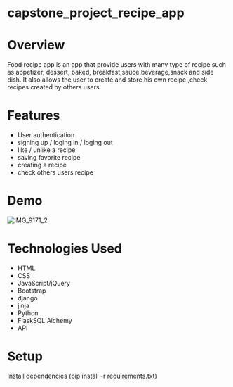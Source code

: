 # capstone_project_recipe_app
# Overview
Food recipe app is an app that provide users with many type of recipe such as appetizer, dessert, baked, breakfast,sauce,beverage,snack and side dish. It also allows the user to create and store his own recipe ,check recipes created by others users.   

# Features
- User authentication
- signing up / loging in / loging out 
- like / unlike a recipe
- saving favorite recipe
- creating a recipe
- check others users recipe

  
# Demo

![IMG_9171_2](https://github.com/Jojodechris/capstone_project_recipe_app/assets/123711200/cf1dc163-67e9-4787-b716-116243180d65)



# Technologies Used

- HTML
- CSS
- JavaScript/jQuery
- Bootstrap
- django
- jinja
- Python
-  FlaskSQL Alchemy
- API

# Setup
Install dependencies (pip install -r requirements.txt)
